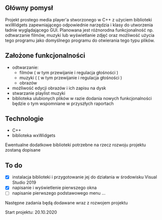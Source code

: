 ## Główny pomysł
Projekt prostego media player'a  stworzonego w C++ z użyciem biblioteki wxWidgets zapewniającego odpowiednie narzędzia i klasy do utworzenia ładnie wyglądającego GUI.
Planowana jest różnorodna funkcjonalność np. odtwarzanie filmów, muzyki lub wyświetlanie zdjęć oraz możliwość użycia tego programu jako domyślnego programu do otwierania tego typu plików.
## Założone funkcjonalności
 - odtwarzanie:
	 - filmów ( w tym przewijanie i regulacja głośności )
	 - muzyki ( ( w tym przewijanie i regulacja głośności )
	 - obrazów
- możliwość edycji obrazów i ich zapisu na dysk
- stwarzanie playlist muzyki
- biblioteka ulubionych plików 
w razie dodania nowych funkcjonalności będzie o tym wspomniane w przyszłych raportach

## Technologie
- C++
- biblioteka wxWidgets

Ewentualne dodatkowe biblioteki potrzebne na rzecz rozwoju projektu zostaną dopisane
 
 ## To do
 - [x] instalacja biblioteki i przygotowanie jej do działania w środowisku Visual Studio 2019
 - [x] napisanie i wyświetlenie pierwszego okna
 - [ ] napisanie pierwszego podstawowego menu 
 ...
 
 Następne zadania będą dodawane wraz z rozwojem projektu

Start projektu: 20.10.2020
 
